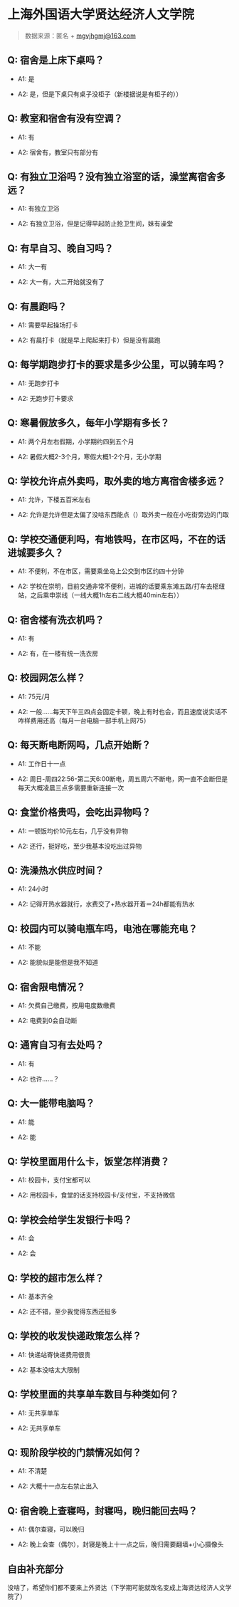 # 上海外国语大学贤达经济人文学院

> 数据来源：匿名 + mgvjhgmj@163.com

## Q: 宿舍是上床下桌吗？

- A1: 是

- A2: 是，但是下桌只有桌子没柜子（新楼据说是有柜子的））

## Q: 教室和宿舍有没有空调？

- A1: 有

- A2: 宿舍有，教室只有部分有

## Q: 有独立卫浴吗？没有独立浴室的话，澡堂离宿舍多远？

- A1: 有独立卫浴

- A2: 有独立卫浴，但是记得早起防止抢卫生间，妹有澡堂

## Q: 有早自习、晚自习吗？

- A1: 大一有

- A2: 大一有，大二开始就没有了

## Q: 有晨跑吗？

- A1: 需要早起操场打卡

- A2: 有晨打卡（就是早上爬起来打卡）但是没有晨跑

## Q: 每学期跑步打卡的要求是多少公里，可以骑车吗？

- A1: 无跑步打卡

- A2: 无跑步打卡要求

## Q: 寒暑假放多久，每年小学期有多长？

- A1: 两个月左右假期，小学期约四到五个月

- A2: 暑假大概2-3个月，寒假大概1-2个月，无小学期

## Q: 学校允许点外卖吗，取外卖的地方离宿舍楼多远？

- A1: 允许，下楼五百米左右

- A2: 允许是允许但是太偏了没啥东西能点（）取外卖一般在小吃街旁边的门取

## Q: 学校交通便利吗，有地铁吗，在市区吗，不在的话进城要多久？

- A1: 不便利，不在市区，需要乘坐岛上公交到市区约四十分钟

- A2: 学校在崇明，目前交通非常不便利，进城的话要乘东滩五路/打车去枢纽站，之后乘申崇线（一线大概1h左右二线大概40min左右））

## Q: 宿舍楼有洗衣机吗？

- A1: 有

- A2: 有，在一楼有统一洗衣房

## Q: 校园网怎么样？

- A1: 75元/月

- A2: 一般……每天下午三四点会固定卡顿，晚上有时也会，而且速度说实话不咋样费用还高（每月一台电脑一部手机上网75）

## Q: 每天断电断网吗，几点开始断？

- A1: 工作日十一点

- A2: 周日-周四22:56-第二天6:00断电，周五周六不断电，网一直不会断但是每天大概凌晨三点多需要重新连接一次

## Q: 食堂价格贵吗，会吃出异物吗？

- A1: 一顿饭均价10元左右，几乎没有异物

- A2: 还行，挺好吃，至少我基本没吃出过异物

## Q: 洗澡热水供应时间？

- A1: 24小时

- A2: 记得开热水器就行，水费交了+热水器开着＝24h都能有热水

## Q: 校园内可以骑电瓶车吗，电池在哪能充电？

- A1: 不能

- A2: 能貌似是能但是我不知道

## Q: 宿舍限电情况？

- A1: 欠费自己缴费，按用电度数缴费

- A2: 电费到0会自动断

## Q: 通宵自习有去处吗？

- A1: 有

- A2: 也许……？

## Q: 大一能带电脑吗？

- A1: 能

- A2: 能

## Q: 学校里面用什么卡，饭堂怎样消费？

- A1: 校园卡，支付宝都可以

- A2: 用校园卡，食堂的话支持校园卡/支付宝，不支持微信

## Q: 学校会给学生发银行卡吗？

- A1: 会

- A2: 会

## Q: 学校的超市怎么样？

- A1: 基本齐全

- A2: 还不错，至少我觉得东西还挺多

## Q: 学校的收发快递政策怎么样？

- A1: 快递站寄快递费用很贵

- A2: 基本没啥太大限制

## Q: 学校里面的共享单车数目与种类如何？

- A1: 无共享单车

- A2: 无共享单车

## Q: 现阶段学校的门禁情况如何？

- A1: 不清楚

- A2: 大概十一点左右禁止出入

## Q: 宿舍晚上查寝吗，封寝吗，晚归能回去吗？

- A1: 偶尔查寝，可以晚归

- A2: 晚上会查（偶尔），封寝是晚上十一点之后，晚归需要翻墙+小心摄像头

## 自由补充部分

没啥了，希望你们都不要来上外贤达（下学期可能就改名变成上海贤达经济人文学院了）